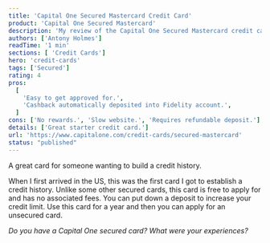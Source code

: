```yaml
---
title: 'Capital One Secured Mastercard Credit Card'
product: 'Capital One Secured Mastercard'
description: 'My review of the Capital One Secured Mastercard credit card.'
authors: ['Antony Holmes']
readTime: '1 min'
sections: [ 'Credit Cards']
hero: 'credit-cards'
tags: ['Secured']
rating: 4
pros:
  [
    'Easy to get approved for.',
    'Cashback automatically deposited into Fidelity account.',
  ]
cons: ['No rewards.', 'Slow website.', 'Requires refundable deposit.']
details: ['Great starter credit card.']
url: 'https://www.capitalone.com/credit-cards/secured-mastercard'
status: "published"
---
```


A great card for someone wanting to build a credit history.

<!-- end -->

When I first arrived in the US, this was the first card I got to establish a credit history. Unlike some other secured cards, this card is free to apply for and has no associated fees. You can put down a deposit to increase your credit limit. Use this card for a year and then you can apply for an unsecured card.

_Do you have a Capital One secured card? What were your experiences?_
